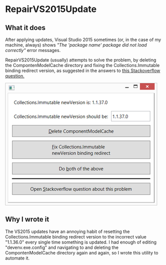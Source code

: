RepairVS2015Update
==================

What it does
------------

After applying updates, Visual Studio 2015 sometimes (or, in the case of my 
machine, always) shows *"The 'package name' package did not load correctly"* 
error messages.

RepairVS2015Update (usually) attempts to solve the problem, by deleting the 
CompontenModelCache directory and fixing the Collections.Immutable binding 
redirect version, as suggested in the answers to 
<a href="http://stackoverflow.com/questions/31547947/packages-not-loading-after-installing-visual-studio-2015-rtm">
this Stackoverflow question.</a>

![](Screenshot.png)

Why I wrote it
--------------

The VS2015 updates have an annoying habit of resetting the Collections.Immutable 
binding redirect version to the incorrect value "1.1.36.0" every single time 
something is updated. I had enough of editing  "devenv.exe.config" and 
navigating to and deleting the CompontenModelCache directory again and again, 
so I wrote this utility to automate it.
